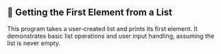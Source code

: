 ## 📍 Getting the First Element from a List
This program takes a user-created list and prints its first element. It demonstrates basic list operations and user input handling, assuming the list is never empty.

